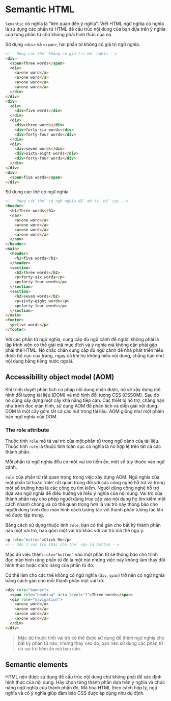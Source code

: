 # Semantic HTML

`Semantic` có nghĩa là "liên quan đến ý nghĩa". Viết HTML ngữ nghĩa có nghĩa là sử dụng các phần tử HTML để cấu trúc nội dung của bạn dựa trên ý nghĩa của từng phần tử chứ không phải hình thức của nó.

Sử dụng `<div>` và `<span>`, hai phần tử không có giá trị ngữ nghĩa.

```html title='Example'
<!-- Dùng các thẻ không có giá trị bổ nghĩa -->
<div>
  <span>Three words</span>
  <div>
    <a>one word</a>
    <a>one word</a>
    <a>one word</a>
    <a>one word</a>
  </div>
</div>
<div>
  <div>
    <div>five words</div>
  </div>
  <div>
    <div>three words</div>
    <div>forty-six words</div>
    <div>forty-four words</div>
  </div>
  <div>
    <div>seven words</div>
    <div>sixty-eight words</div>
    <div>forty-four words</div>
  </div>
</div>
<div>
  <span>five words</span>
</div>
```

Sử dụng các thẻ có ngữ nghĩa

```html title='Example'
<!-- Dùng các thẻ có ngữ nghĩa để mô tả bố cục -->
<header>
  <h1>Three words</h1>
  <nav>
    <a>one word</a>
    <a>one word</a>
    <a>one word</a>
    <a>one word</a>
  </nav>
</header>
<main>
  <header>
    <h1>five words</h1>
  </header>
  <section>
    <h2>three words</h2>
    <p>forty-six words</p>
    <p>forty-four words</p>
  </section>
  <section>
    <h2>seven words</h2>
    <p>sixty-eight words</p>
    <p>forty-four words</p>
  </section>
</main>
<footer>
  <p>five words</p>
</footer>
```

Với các phần tử ngữ nghĩa, cung cấp đủ ngữ cảnh để người không phải là lập trình viên có thể giải mã mục đích và ý nghĩa mà không cần phải gặp phải thẻ HTML. Nó chắc chắn cung cấp đủ ngữ cảnh để nhà phát triển hiểu được bố cục của trang, ngay cả khi họ không hiểu nội dung, chẳng hạn như nội dung bằng tiếng nước ngoài.

## Accessibility object model (AOM)

Khi trình duyệt phân tích cú pháp nội dung nhận được, nó sẽ xây dựng mô hình đối tượng tài liệu (DOM) và mô hình đối tượng CSS (CSSOM). Sau đó nó cũng xây dựng một cây khả năng tiếp cận. Các thiết bị hỗ trợ, chẳng hạn như trình đọc màn hình, sử dụng AOM để phân tích và diễn giải nội dung. DOM là một cây gồm tất cả các nút trong tài liệu. AOM giống như một phiên bản ngữ nghĩa của DOM.

### The role attribute

Thuộc tính `role` mô tả vai trò của một phần tử trong ngữ cảnh của tài liệu. Thuộc tính `role` là thuộc tính toàn cục có nghĩa là nó hợp lệ trên tất cả các thành phần.

Mỗi phần tử ngữ nghĩa đều có một vai trò tiềm ẩn, một số tùy thuộc vào ngữ cảnh.

`role` của phần tử rất quan trọng trong việc xây dựng AOM. Ngữ nghĩa của một phần tử hoặc 'role' rất quan trọng đối với các công nghệ hỗ trợ và trong một số trường hợp là các công cụ tìm kiếm. Người dùng công nghệ hỗ trợ dựa vào ngữ nghĩa để điều hướng và hiểu ý nghĩa của nội dung. Vai trò của thành phần này cho phép người dùng truy cập vào nội dung họ tìm kiếm một cách nhanh chóng và có thể quan trọng hơn là vai trò này thông báo cho người dùng trình đọc màn hình cách tương tác với thành phần tương tác khi nó được tập trung.

Bằng cách sử dụng thuộc tính `role`, bạn có thể gán cho bất kỳ thành phần nào một vai trò, bao gồm một vai trò khác với vai trò mà thẻ ngụ ý:

```html title="Example"
<p role="button">Click Me</p>
<!-- Gán 1 vai trò khác cho thẻ <p> là button -->
```

Mặc dù việc thêm `role="button"` vào một phần tử sẽ thông báo cho trình đọc màn hình rằng phần tử đó là một nút nhưng việc này không làm thay đổi hình thức hoặc chức năng của phần tử đó.

Có thể làm cho các thẻ không có ngữ nghĩa (`div`, `span`) trở nên có ngữ nghĩa bằng cách gán cho mỗi thành phần một vai trò:

```html title="Example"
<div role="banner">
  <span role="heading" aria-level="1">Three words</span>
  <div role="navigation">
    <a>one word</a>
    <a>one word</a>
    <a>one word</a>
    <a>one word</a>
  </div>
</div>
```

> Mặc dù thuộc tính vai trò có thể được sử dụng để thêm ngữ nghĩa cho bất kỳ phần tử nào, nhưng thay vào đó, bạn nên sử dụng các phần tử có vai trò tiềm ẩn mà bạn cần.

## Semantic elements

HTML nên được sử dụng để cấu trúc nội dung chứ không phải để xác định hình thức của nội dung. Hãy chọn từng thành phần dựa trên ý nghĩa và chức năng ngữ nghĩa của thành phần đó. Mã hóa HTML theo cách hợp lý, ngữ nghĩa và có ý nghĩa giúp đảm bảo CSS được áp dụng như dự định.
